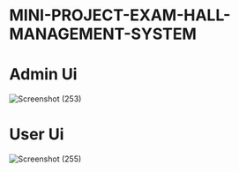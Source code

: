 ﻿# MINI-PROJECT-EXAM-HALL-MANAGEMENT-SYSTEM
 # Admin Ui
![Screenshot (253)](https://user-images.githubusercontent.com/100834294/233652043-d2b6b1ec-1867-4c66-ba61-933475188d4a.png)

 # User Ui
![Screenshot (255)](https://user-images.githubusercontent.com/100834294/233652294-a456d622-afb2-4575-a777-a7e2df351110.png)
